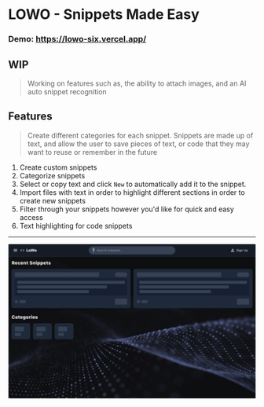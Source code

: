 # LOWO - Snippets Made Easy
### Demo: https://lowo-six.vercel.app/
WIP
---
> Working on features such as, the ability to attach images, and an AI auto snippet recognition

Features
---

> Create different categories for each snippet. Snippets are made up of text, and allow the user to save pieces of text, or code that they may want to reuse or remember in the future

1. Create custom snippets
2. Categorize snippets
3. Select or copy text and click `New` to automatically add it to the snippet.
4. Import files with text in order to highlight different sections in order to create new snippets
5. Filter through your snippets however you'd like for quick and easy access
6. Text highlighting for code snippets

---
![alt text](cover_image.png)
